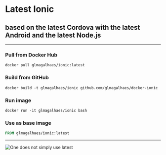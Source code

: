# Latest Ionic

## based on the latest Cordova with the latest Android and the latest Node.js

----

### Pull from Docker Hub

```shell
docker pull glmagalhaes/ionic:latest
```

### Build from GitHub

```shell
docker build -t glmagalhaes/ionic github.com/glmagalhaes/docker-ionic
```

### Run image

```shell
docker run -it glmagalhaes/ionic bash
```

### Use as base image

```Dockerfile
FROM glmagalhaes/ionic:latest
```

----

![One does not simply use latest](https://i.imgflip.com/1fgwxr.jpg)
